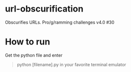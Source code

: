 # url-obscurification
Obscurifies URLs. Pro/g/ramming challenges v4.0 #30

# How to run
Get the python file and enter
>python [filename].py
in your favorite terminal emulator
